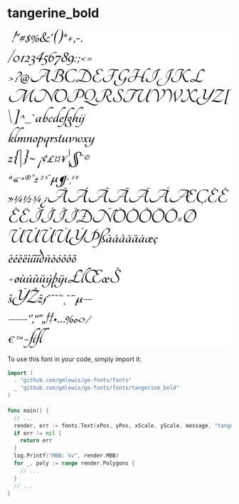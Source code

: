 # tangerine_bold

![tangerine_bold](tangerine_bold.png)

To use this font in your code, simply import it:

```go
import (
  . "github.com/gmlewis/go-fonts/fonts"
  _ "github.com/gmlewis/go-fonts/fonts/tangerine_bold"
)

func main() {
  // ...
  render, err := fonts.Text(xPos, yPos, xScale, yScale, message, "tangerine_bold", Center)
  if err != nil {
    return err
  }
  log.Printf("MBB: %v", render.MBB)
  for _, poly := range render.Polygons {
    // ...
  }
  // ...
}
```
